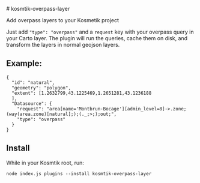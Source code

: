 # kosmtik-overpass-layer

Add overpass layers to your Kosmetik project

Just add `"type": "overpass"` and a `request` key with your overpass query in
your Carto layer. The plugin will run the queries, cache them on disk, and transform
the layers in normal geojson layers.

## Example:

```
{
  "id": "natural",
  "geometry": "polygon",
  "extent": [1.2632799,43.1225469,1.2651281,43.1236188
  ],
  "Datasource": {
    "request": "area[name='Montbrun-Bocage'][admin_level=8]->.zone;(way(area.zone)[natural];);(._;>;);out;",
    "type": "overpass"
  }
}
```

## Install

While in your Kosmtik root, run:

`node index.js plugins --install kosmtik-overpass-layer`
